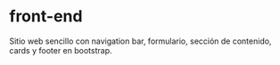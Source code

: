 # front-end
Sitio web sencillo con navigation bar, formulario, sección de contenido, cards y footer en bootstrap.
